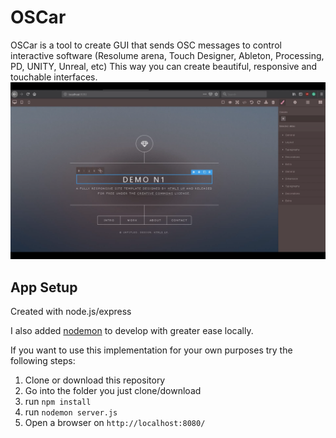 # OSCar

OSCar is a tool to create GUI that sends OSC messages to control interactive software (Resolume arena, Touch Designer, Ableton, Processing, PD, UNITY, Unreal, etc)
This way you can create beautiful, responsive and touchable interfaces.
![](readme-data/OSCar.png)

## App Setup

Created with node.js/express

I also added [nodemon](https://nodemon.io/) to develop with greater ease locally.

If you want to use this implementation for your own purposes try the following steps:

  1. Clone or download this repository
  2. Go into the folder you just clone/download
  2. run `npm install`
  3. run `nodemon server.js`
  4. Open a browser on `http://localhost:8080/`

